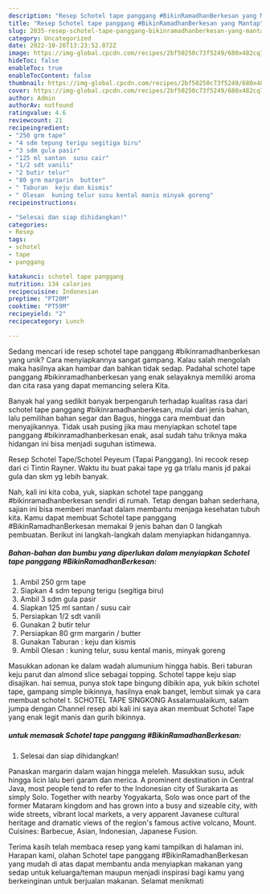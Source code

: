 ```yaml
---
description: "Resep Schotel tape panggang #BikinRamadhanBerkesan yang Mantap"
title: "Resep Schotel tape panggang #BikinRamadhanBerkesan yang Mantap"
slug: 2035-resep-schotel-tape-panggang-bikinramadhanberkesan-yang-mantap
category: Uncategorized
date: 2022-10-26T13:23:52.072Z
image: https://img-global.cpcdn.com/recipes/2bf50250c73f5249/680x482cq70/schotel-tape-panggang-bikinramadhanberkesan-foto-resep-utama.jpg
hideToc: false
enableToc: true
enableTocContent: false
thumbnail: https://img-global.cpcdn.com/recipes/2bf50250c73f5249/680x482cq70/schotel-tape-panggang-bikinramadhanberkesan-foto-resep-utama.jpg
cover: https://img-global.cpcdn.com/recipes/2bf50250c73f5249/680x482cq70/schotel-tape-panggang-bikinramadhanberkesan-foto-resep-utama.jpg
author: Admin
authorAv: notfound
ratingvalue: 4.6
reviewcount: 21
recipeingredient:
- "250 grm tape"
- "4 sdm tepung terigu segitiga biru"
- "3 sdm gula pasir"
- "125 ml santan  susu cair"
- "1/2 sdt vanili"
- "2 butir telur"
- "80 grm margarin  butter"
- " Taburan  keju dan kismis"
- " Olesan  kuning telur susu kental manis minyak goreng"
recipeinstructions:

- "Selesai dan siap dihidangkan!"
categories:
- Resep
tags:
- schotel
- tape
- panggang

katakunci: schotel tape panggang 
nutrition: 134 calories
recipecuisine: Indonesian
preptime: "PT20M"
cooktime: "PT59M"
recipeyield: "2"
recipecategory: Lunch

---
```





Sedang mencari ide resep schotel tape panggang #bikinramadhanberkesan yang unik? Cara menyiapkannya sangat gampang. Kalau salah mengolah maka hasilnya akan hambar dan bahkan tidak sedap. Padahal schotel tape panggang #bikinramadhanberkesan yang enak selayaknya memiliki aroma dan cita rasa yang dapat memancing selera Kita.





Banyak hal yang sedikit banyak berpengaruh terhadap kualitas rasa dari schotel tape panggang #bikinramadhanberkesan, mulai dari jenis bahan, lalu pemilihan bahan segar dan Bagus, hingga cara membuat dan menyajikannya. Tidak usah pusing jika mau menyiapkan schotel tape panggang #bikinramadhanberkesan enak,      asal sudah tahu triknya maka hidangan ini bisa menjadi suguhan istimewa.














Resep Schotel Tape/Schotel Peyeum (Tapai Panggang). Ini recook resep dari ci Tintin Rayner. Waktu itu buat pakai tape yg ga trlalu manis jd pakai gula dan skm yg lebih banyak.






Nah, kali ini kita coba, yuk, siapkan schotel tape panggang #bikinramadhanberkesan sendiri di rumah. Tetap dengan bahan sederhana, sajian ini bisa memberi manfaat dalam membantu menjaga kesehatan tubuh kita. Kamu dapat membuat Schotel tape panggang #BikinRamadhanBerkesan memakai 9 jenis bahan dan 0 langkah pembuatan. Berikut ini langkah-langkah dalam menyiapkan hidangannya.

<!--inarticleads1-->

##### Bahan-bahan dan bumbu yang diperlukan dalam menyiapkan Schotel tape panggang #BikinRamadhanBerkesan:

1. Ambil 250 grm tape
1. Siapkan 4 sdm tepung terigu (segitiga biru)
1. Ambil 3 sdm gula pasir
1. Siapkan 125 ml santan / susu cair
1. Persiapkan 1/2 sdt vanili
1. Gunakan 2 butir telur
1. Persiapkan 80 grm margarin / butter
1. Gunakan  Taburan : keju dan kismis
1. Ambil  Olesan : kuning telur, susu kental manis, minyak goreng


Masukkan adonan ke dalam wadah alumunium hingga habis. Beri taburan keju parut dan almond slice sebagai topping. Schotel tappe keju siap disajikan. hai semua, punya stok tape bingung dibikin apa, yuk bikin schotel tape, gampang simple bikinnya, hasilnya enak banget, lembut simak ya cara membuat schotel t. SCHOTEL TAPE SINGKONG Assalamualaikum, salam jumpa dengan Channel resep abi kali ini saya akan membuat Schotel Tape yang enak legit manis dan gurih bikinnya. 

<!--inarticleads2-->

#####  untuk memasak Schotel tape panggang #BikinRamadhanBerkesan:


1. Selesai dan siap dihidangkan!

Panaskan margarin dalam wajan hingga meleleh. Masukkan susu, aduk hingga licin lalu beri garam dan merica. A prominent destination in Central Java, most people tend to refer to the Indonesian city of Surakarta as simply Solo. Together with nearby Yogyakarta, Solo was once part of the former Mataram kingdom and has grown into a busy and sizeable city, with wide streets, vibrant local markets, a very apparent Javanese cultural heritage and dramatic views of the region&#39;s famous active volcano, Mount. Cuisines: Barbecue, Asian, Indonesian, Japanese Fusion. 

Terima kasih telah membaca resep yang kami tampilkan di halaman ini. Harapan kami, olahan Schotel tape panggang #BikinRamadhanBerkesan yang mudah di atas dapat membantu anda menyiapkan makanan yang sedap untuk keluarga/teman maupun menjadi inspirasi bagi kamu yang berkeinginan untuk berjualan makanan. Selamat menikmati
